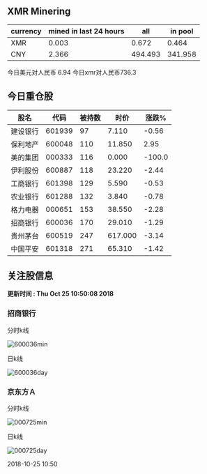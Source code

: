 ## XMR Minering

|currency|mined in last 24 hours|all|in pool|
|---|---|---|---|
|XMR|0.003|0.672|0.464|
|CNY|2.366|494.493|341.958|

今日美元对人民币 6.94	今日xmr对人民币736.3


## 今日重仓股 

|股名|代码|被持数|时价|涨跌%|
|---|---|---|---|---|
|建设银行|601939|97|7.110|-0.56|
|保利地产|600048|110|11.850|2.95|
|美的集团|000333|116|0.000|-100.0|
|伊利股份|600887|118|23.220|-2.44|
|工商银行|601398|129|5.590|-0.53|
|农业银行|601288|132|3.840|-0.78|
|格力电器|000651|153|38.550|-2.28|
|招商银行|600036|170|29.010|-1.29|
|贵州茅台|600519|247|617.000|-3.14|
|中国平安|601318|271|65.310|-1.42|

## 关注股信息
**更新时间 : Thu Oct 25 10:50:08 2018**
### 招商银行 
分时k线

![600036min](http://image.sinajs.cn/newchart/min/n/sh600036.gif)

日k线

![600036day](http://image.sinajs.cn/newchart/daily/n/sh600036.gif)

### 京东方Ａ 
分时k线

![000725min](http://image.sinajs.cn/newchart/min/n/sz000725.gif)

日k线

![000725day](http://image.sinajs.cn/newchart/daily/n/sz000725.gif)

2018-10-25 10:50